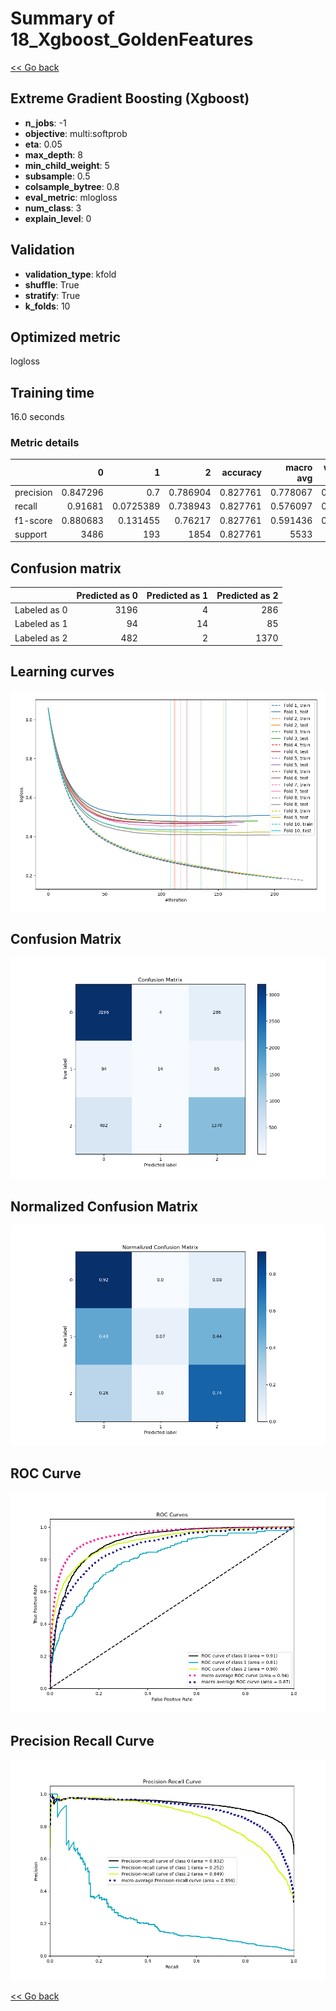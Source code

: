 # Summary of 18_Xgboost_GoldenFeatures

[<< Go back](../README.md)


## Extreme Gradient Boosting (Xgboost)
- **n_jobs**: -1
- **objective**: multi:softprob
- **eta**: 0.05
- **max_depth**: 8
- **min_child_weight**: 5
- **subsample**: 0.5
- **colsample_bytree**: 0.8
- **eval_metric**: mlogloss
- **num_class**: 3
- **explain_level**: 0

## Validation
 - **validation_type**: kfold
 - **shuffle**: True
 - **stratify**: True
 - **k_folds**: 10

## Optimized metric
logloss

## Training time

16.0 seconds

### Metric details
|           |           0 |           1 |           2 |   accuracy |   macro avg |   weighted avg |   logloss |
|:----------|------------:|------------:|------------:|-----------:|------------:|---------------:|----------:|
| precision |    0.847296 |   0.7       |    0.786904 |   0.827761 |    0.778067 |       0.821922 |  0.456344 |
| recall    |    0.91681  |   0.0725389 |    0.738943 |   0.827761 |    0.576097 |       0.827761 |  0.456344 |
| f1-score  |    0.880683 |   0.131455  |    0.76217  |   0.827761 |    0.591436 |       0.814837 |  0.456344 |
| support   | 3486        | 193         | 1854        |   0.827761 | 5533        |    5533        |  0.456344 |


## Confusion matrix
|              |   Predicted as 0 |   Predicted as 1 |   Predicted as 2 |
|:-------------|-----------------:|-----------------:|-----------------:|
| Labeled as 0 |             3196 |                4 |              286 |
| Labeled as 1 |               94 |               14 |               85 |
| Labeled as 2 |              482 |                2 |             1370 |

## Learning curves
![Learning curves](learning_curves.png)
## Confusion Matrix

![Confusion Matrix](confusion_matrix.png)


## Normalized Confusion Matrix

![Normalized Confusion Matrix](confusion_matrix_normalized.png)


## ROC Curve

![ROC Curve](roc_curve.png)


## Precision Recall Curve

![Precision Recall Curve](precision_recall_curve.png)



[<< Go back](../README.md)

